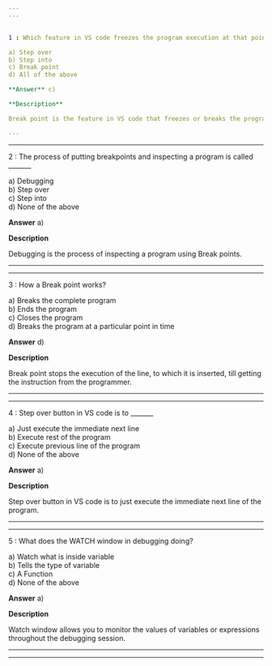 ```yaml
---
---


1 : Which feature in VS code freezes the program execution at that point in time?

a) Step over  
b) Step into  
c) Break point  
d) All of the above  

**Answer** c) 

**Description**  

Break point is the feature in VS code that freezes or breaks the program at that point in time for debugging

---
```

---


2 : The process of putting breakpoints and inspecting a program is called _______  

a) Debugging  
b) Step over  
c) Step into  
d) None of the above  

**Answer** a) 

**Description**  

Debugging is the process of inspecting a program using Break points. 

---
---


3 : How a Break point works?

a) Breaks the complete program  
b) Ends the program  
c) Closes the program  
d) Breaks the program at a particular point in time    

**Answer** d) 

**Description**  

Break point stops the execution of the line, to which it is inserted, till getting the instruction from the programmer.

---
---


4 : Step over button in VS code is to _______

a) Just execute the immediate next line  
b) Execute rest of the program  
c) Execute previous line of the program  
d) None of the above    

**Answer** a) 

**Description**  

Step over button in VS code is to just execute the immediate next line of the program.

---
---


5 : What does the WATCH window in debugging doing?

a) Watch what is inside variable  
b) Tells the type of variable  
c) A Function  
d) None of the above  

**Answer** a) 

**Description**  

Watch window allows you to monitor the values of variables or expressions throughout the debugging session.

---
---






